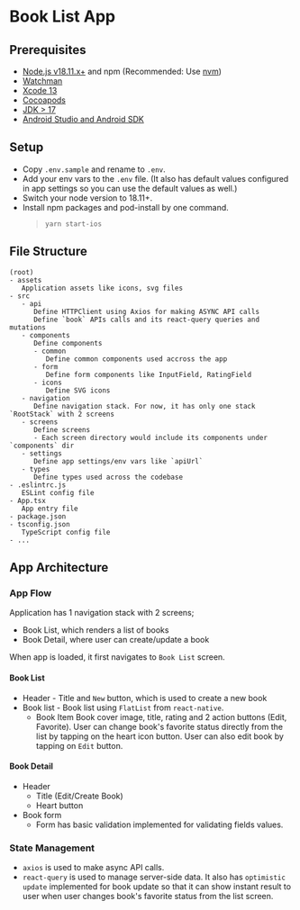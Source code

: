 # Book List App

## Prerequisites

- [Node.js v18.11.x+](https://nodejs.org) and npm (Recommended: Use [nvm](https://github.com/nvm-sh/nvm))
- [Watchman](https://facebook.github.io/watchman)
- [Xcode 13](https://developer.apple.com/xcode)
- [Cocoapods](https://cocoapods.org)
- [JDK > 17](https://www.oracle.com/java/technologies/javase/jdk17-archive-downloads.html)
- [Android Studio and Android SDK](https://developer.android.com/studio)

## Setup

- Copy `.env.sample` and rename to `.env`.
- Add your env vars to the `.env` file. (It also has default values configured in app settings so you can use the default values as well.)
- Switch your node version to 18.11+.
- Install npm packages and pod-install by one command.
  > `yarn start-ios`

## File Structure

    (root)
    - assets
       Application assets like icons, svg files
    - src
       - api
          Define HTTPClient using Axios for making ASYNC API calls
          Define `book` APIs calls and its react-query queries and mutations
       - components
          Define components
          - common
             Define common components used accross the app
          - form
             Define form components like InputField, RatingField
          - icons
             Define SVG icons
       - navigation
          Define navigation stack. For now, it has only one stack `RootStack` with 2 screens
       - screens
          Define screens
          - Each screen directory would include its components under `components` dir
       - settings
          Define app settings/env vars like `apiUrl`
       - types
          Define types used across the codebase
    - .eslintrc.js
       ESLint config file
    - App.tsx
       App entry file
    - package.json
    - tsconfig.json
       TypeScript config file
    - ...

## App Architecture

### App Flow

Application has 1 navigation stack with 2 screens;

- Book List, which renders a list of books
- Book Detail, where user can create/update a book

When app is loaded, it first navigates to `Book List` screen.

#### Book List

- Header - Title and `New` button, which is used to create a new book
- Book list - Book list using `FlatList` from `react-native`.
  - Book Item
    Book cover image, title, rating and 2 action buttons (Edit, Favorite).
    User can change book's favorite status directly from the list by tapping on the heart icon button.
    User can also edit book by tapping on `Edit` button.

#### Book Detail

- Header
  - Title (Edit/Create Book)
  - Heart button
- Book form
  - Form has basic validation implemented for validating fields values.

### State Management

- `axios` is used to make async API calls.
- `react-query` is used to manage server-side data. It also has `optimistic update` implemented for book update so that it can show instant result to user when user changes book's favorite status from the list screen.

